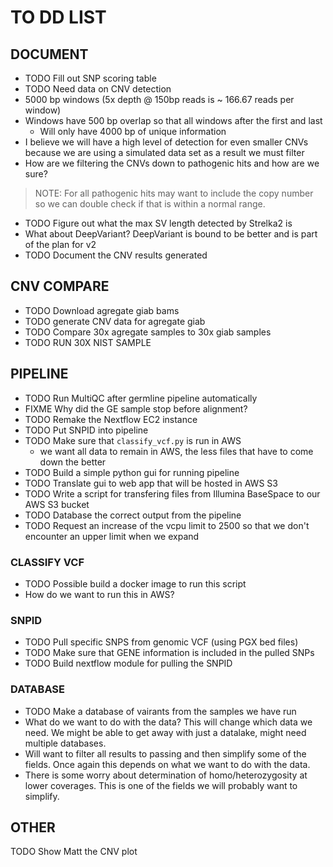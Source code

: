 # TO DD LIST

## DOCUMENT

- TODO Fill out SNP scoring table
- TODO Need data on CNV detection
- 5000 bp windows (5x depth @ 150bp reads is ~ 166.67 reads per window)
- Windows have 500 bp overlap so that all windows after the first and last
  - Will only have 4000 bp of unique information
- I believe we will have a high level of detection for even smaller CNVs because we are using a simulated data set as a result we must filter
- How are we filtering the CNVs down to pathogenic hits and how are we sure?
> NOTE: For all pathogenic hits may want to include the copy number so we can double check if that is within a normal range.
- TODO Figure out what the max SV length detected by Strelka2 is
- What about DeepVariant? DeepVariant is bound to be better and is part of the plan for v2
- TODO Document the CNV results generated


## CNV COMPARE

- TODO Download agregate giab bams
- TODO generate CNV data for agregate giab
- TODO Compare 30x agregate samples to 30x giab samples
- TODO RUN 30X NIST SAMPLE


## PIPELINE

- TODO Run MultiQC after germline pipeline automatically
- FIXME Why did the GE sample stop before alignment?
- TODO Remake the Nextflow EC2 instance
- TODO Put SNPID into pipeline
- TODO Make sure that `classify_vcf.py` is run in AWS
  - we want all data to remain in AWS, the less files that have to come down the better
- TODO Build a simple python gui for running pipeline
- TODO Translate gui to web app that will be hosted in AWS S3
- TODO Write a script for transfering files from Illumina BaseSpace to our AWS S3 bucket
- TODO Database the correct output from the pipeline
- TODO Request an increase of the vcpu limit to 2500 so that we don't encounter an upper limit when we expand


### CLASSIFY VCF

- TODO Possible build a docker image to run this script
- How do we want to run this in AWS?


### SNPID

- TODO Pull specific SNPS from genomic VCF (using PGX bed files)
- TODO Make sure that GENE information is included in the pulled SNPs
- TODO Build nextflow module for pulling the SNPID


### DATABASE

- TODO Make a database of vairants from the samples we have run
- What do we want to do with the data? This will change which data we need. We might be able to get away with just a datalake, might need multiple databases.
- Will want to filter all results to passing and then simplify some of the fields. Once again this depends on what we want to do with the data.
- There is some worry about determination of homo/heterozygosity at lower coverages. This is one of the fields we will probably want to simplify.


## OTHER

TODO Show Matt the CNV plot
